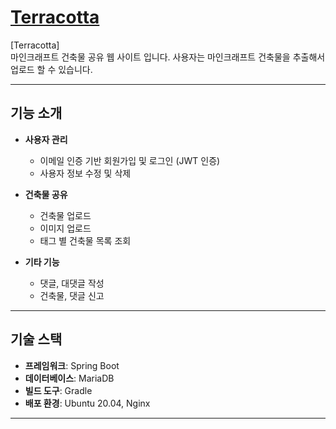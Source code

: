 # <a href="https://dmo.greuta.org/" target="_blank">Terracotta</a>

[Terracotta]  
마인크래프트 건축물 공유 웹 사이트 입니다.
사용자는 마인크래프트 건축물을 추출해서 업로드 할 수 있습니다.

---

## 기능 소개

- **사용자 관리**  
  - 이메일 인증 기반 회원가입 및 로그인 (JWT 인증)
  - 사용자 정보 수정 및 삭제  

- **건축물 공유**  
  - 건축물 업로드
  - 이미지 업로드
  - 태그 별 건축물 목록 조회

- **기타 기능**  
  - 댓글, 대댓글 작성
  - 건축물, 댓글 신고

---

## 기술 스택

- **프레임워크**: Spring Boot  
- **데이터베이스**: MariaDB
- **빌드 도구**: Gradle  
- **배포 환경**: Ubuntu 20.04, Nginx

---
